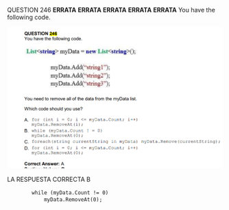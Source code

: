 QUESTION 246 __ERRATA__ __ERRATA__ __ERRATA__ __ERRATA__ __ERRATA__
You have the following code.

![c1](c1.PNG)


LA RESPUESTA 
CORRECTA  B


            while (myData.Count != 0)
                myData.RemoveAt(0); 